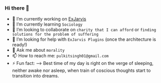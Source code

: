 ### Hi there 👋

- 🔭 I’m currently working on [ExJarvis](https://github.com/ExJarvis/ExJarvis)
- 🌱 I’m currently learning `Sociology`
- 👯 I’m looking to collaborate on `charity that I can afford` or `finding solutions for the problem of suffering`
- 🤔 I’m looking for help with `ExJarvis Plugins` (once the architecture is ready!)
- 💬 Ask me about `morality`
- 📫 How to reach me: `pulkitsingh01@gmail.com`
- ⚡ Fun fact: 
--> Best time of my day is right on the verge of sleeping, neither awake nor asleep,
    when train of coscious thoughts start to transition into dreams.
